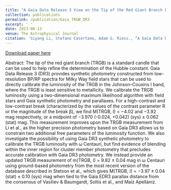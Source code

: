 ```yaml
---
title: "A Gaia Data Release 3 View on the Tip of the Red Giant Branch Luminosity"
collection: publications
permalink: /publication/Gaia_TRGB_DR3
excerpt: ' '
date: 2023-06-13
venue: The Astrophysical Journal
citation: 'Siyang Li, Stefano Casertano, Adam G. Riess., “A Gaia Data Release 3 View on the Tip of the Red Giant Branch Luminosity”, Astrophysical Journal, 950, 83 (June 13, 2022).'
---
```


[Download paper here](/files/MW_TRGB_ML_DR3_arXiv_2023.pdf)

Abstract: The tip of the red giant branch (TRGB) is a standard candle that can be used to help refine the determination of the Hubble constant. Gaia Data Release 3 (DR3) provides synthetic photometry constructed from low-resolution BP/RP spectra for Milky Way field stars that can be used to directly calibrate the luminosity of the TRGB in the Johnson–Cousins I band, where the TRGB is least sensitive to metallicity. We calibrate the TRGB luminosity using a two-dimensional maximum likelihood algorithm with field stars and Gaia synthetic photometry and parallaxes. For a high-contrast and low-contrast break (characterized by the values of the contrast parameter R or the magnitude of the break β), we find M(TRGB, I) = −4.02 and −3.92 mag respectively, or a midpoint of −3.970 (-0.024, +0.042) (sys) ± 0.062 (stat) mag. This measurement improves upon the TRGB measurement from Li et al., as the higher precision photometry based on Gaia DR3 allows us to constrain two additional free parameters of the luminosity function. We also investigate the possibility of using Gaia DR3 synthetic photometry to calibrate the TRGB luminosity with ω Centauri, but find evidence of blending within the inner region for cluster member photometry that precludes accurate calibration with Gaia DR3 photometry. We instead provide an updated TRGB measurement of m(TRGB, I) = 9.82 ± 0.04 mag in ω Centauri using ground-based photometry from the most recent version of the database described in Stetson et al., which gives M(TRGB, I) = −3.97 ± 0.04 (stat) ± 0.10 (sys) mag when tied to the Gaia EDR3 parallax distance from the consensus of Vasiliev & Baumgardt, Soltis et al., and Maíz Apellániz.
